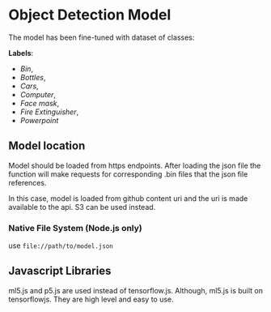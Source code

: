 # Object Detection Model
The model has been fine-tuned with dataset of classes: 

**Labels**:
- *Bin*, 
- *Bottles*, 
- *Cars*, 
- *Computer*,
- *Face mask*,
- *Fire Extinguisher*,
-  *Powerpoint*

## Model location 
Model should be loaded from https endpoints. After loading the json file the function will make requests for corresponding .bin files that the json file references.

In this case, model is loaded from github content uri and the uri is made available to the api. S3 can be used instead.

### Native File System (Node.js only)
use `file://path/to/model.json`

## Javascript Libraries 
ml5.js and p5.js are used instead of tensorflow.js. Although, ml5.js is built on tensorflowjs. They are high level and easy to use.



